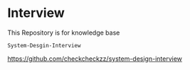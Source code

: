 # Interview
This Repository is for knowledge base

`System-Desgin-Interview`

https://github.com/checkcheckzz/system-design-interview

